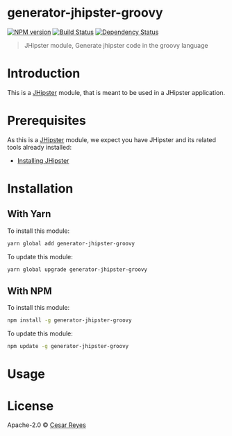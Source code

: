 # generator-jhipster-groovy
[![NPM version][npm-image]][npm-url] [![Build Status][travis-image]][travis-url] [![Dependency Status][daviddm-image]][daviddm-url]
> JHipster module, Generate jhipster code in the groovy language

# Introduction

This is a [JHipster](http://jhipster.github.io/) module, that is meant to be used in a JHipster application.

# Prerequisites

As this is a [JHipster](http://jhipster.github.io/) module, we expect you have JHipster and its related tools already installed:

- [Installing JHipster](https://jhipster.github.io/installation.html)

# Installation

## With Yarn

To install this module:

```bash
yarn global add generator-jhipster-groovy
```

To update this module:

```bash
yarn global upgrade generator-jhipster-groovy
```

## With NPM

To install this module:

```bash
npm install -g generator-jhipster-groovy
```

To update this module:

```bash
npm update -g generator-jhipster-groovy
```

# Usage

# License

Apache-2.0 © [Cesar Reyes](https://about.me/cesarreyesa)


[npm-image]: https://img.shields.io/npm/v/generator-jhipster-groovy.svg
[npm-url]: https://npmjs.org/package/generator-jhipster-groovy
[travis-image]: https://travis-ci.org/cesarreyesa/generator-jhipster-groovy.svg?branch=master
[travis-url]: https://travis-ci.org/cesarreyesa/generator-jhipster-groovy
[daviddm-image]: https://david-dm.org/cesarreyesa/generator-jhipster-groovy.svg?theme=shields.io
[daviddm-url]: https://david-dm.org/cesarreyesa/generator-jhipster-module
